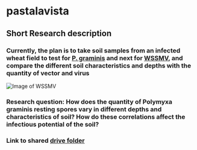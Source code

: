 # pastalavista
## Short Research description
### Currently, the plan is to take soil samples from an infected wheat field to test for [P. graminis](https://en.wikipedia.org/wiki/Polymyxa_graminis) and next for [WSSMV](https://en.wikipedia.org/wiki/Wheat_spindle_streak_mosaic_virus), and compare the different soil characteristics and depths with the quantity of vector and virus
![Image of WSSMV](https://sites.udel.edu/weeklycropupdate/files/2018/05/GTP7.jpg)
### Research question: How does the quantity of Polymyxa graminis resting spores vary in different depths and characteristics of soil? How do these correlations affect the infectious potential of the soil?
### Link to shared [drive folder](https://drive.google.com/drive/folders/1VyX21plrq_YxlmObm0L9M5J3cO0SCE7N)
